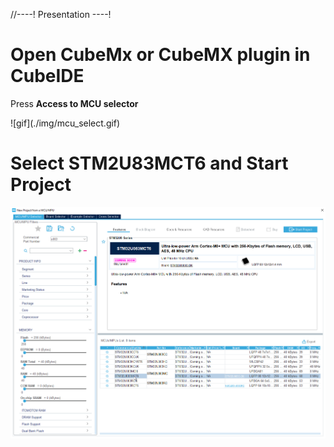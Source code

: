 //----!
Presentation
----!

# Open CubeMx or CubeMX plugin in CubeIDE
Press **Access to MCU selector**
<p> </p>
![gif](./img/mcu_select.gif)

# Select STM2U83MCT6 and Start Project
<p> </p>

![image](./img/DK_project.png)
